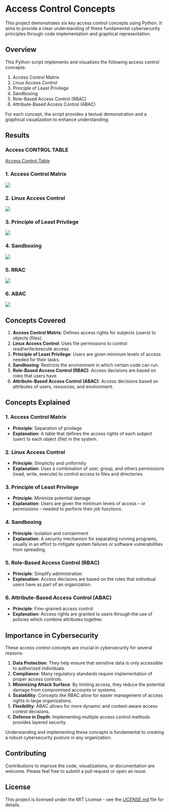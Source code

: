 # Access Control Concepts

This project demonstrates six key access control concepts using Python. It aims to provide a clear understanding of these fundamental cybersecurity principles through code implementation and graphical representation.

## Overview

This Python script implements and visualizes the following access control concepts:

1. Access Control Matrix
2. Linux Access Control
3. Principle of Least Privilege
4. Sandboxing
5. Role-Based Access Control (RBAC)
6. Attribute-Based Access Control (ABAC)

For each concept, the script provides a textual demonstration and a graphical visualization to enhance understanding.

## Results

### Access CONTROL TABLE
[Access Control Table](https://github.com/ericyoc/access_control_demo_poc/blob/main/access_control_table.txt)

### 1. Access Control Matrix
![](https://github.com/ericyoc/access_control_demo_poc/blob/main/access_control_matrix.png)

### 2. Linux Access Control
![](https://github.com/ericyoc/access_control_demo_poc/blob/main/linux_access_control.png)

### 3. Principle of Least Privilege
![](https://github.com/ericyoc/access_control_demo_poc/blob/main/principle_of_least_privilege.png)

### 4. Sandboxing
![](https://github.com/ericyoc/access_control_demo_poc/blob/main/sandboxing.png)

### 5. RRAC
![](https://github.com/ericyoc/access_control_demo_poc/blob/main/rbac.png)

### 6. ABAC
![](https://github.com/ericyoc/access_control_demo_poc/blob/main/abac.png)

## Concepts Covered

1. **Access Control Matrix**: Defines access rights for subjects (users) to objects (files).
2. **Linux Access Control**: Uses file permissions to control read/write/execute access.
3. **Principle of Least Privilege**: Users are given minimum levels of access needed for their tasks.
4. **Sandboxing**: Restricts the environment in which certain code can run.
5. **Role-Based Access Control (RBAC)**: Access decisions are based on roles that users have.
6. **Attribute-Based Access Control (ABAC)**: Access decisions based on attributes of users, resources, and environment.


## Concepts Explained

### 1. Access Control Matrix

- **Principle**: Separation of privilege
- **Explanation**: A table that defines the access rights of each subject (user) to each object (file) in the system.

### 2. Linux Access Control

- **Principle**: Simplicity and uniformity
- **Explanation**: Uses a combination of user, group, and others permissions (read, write, execute) to control access to files and directories.

### 3. Principle of Least Privilege

- **Principle**: Minimize potential damage
- **Explanation**: Users are given the minimum levels of access – or permissions – needed to perform their job functions.

### 4. Sandboxing

- **Principle**: Isolation and containment
- **Explanation**: A security mechanism for separating running programs, usually in an effort to mitigate system failures or software vulnerabilities from spreading.

### 5. Role-Based Access Control (RBAC)

- **Principle**: Simplify administration
- **Explanation**: Access decisions are based on the roles that individual users have as part of an organization.

### 6. Attribute-Based Access Control (ABAC)

- **Principle**: Fine-grained access control
- **Explanation**: Access rights are granted to users through the use of policies which combine attributes together.

## Importance in Cybersecurity

These access control concepts are crucial in cybersecurity for several reasons:

1. **Data Protection**: They help ensure that sensitive data is only accessible to authorized individuals.
2. **Compliance**: Many regulatory standards require implementation of proper access controls.
3. **Minimizing Attack Surface**: By limiting access, they reduce the potential damage from compromised accounts or systems.
4. **Scalability**: Concepts like RBAC allow for easier management of access rights in large organizations.
5. **Flexibility**: ABAC allows for more dynamic and context-aware access control decisions.
6. **Defense in Depth**: Implementing multiple access control methods provides layered security.

Understanding and implementing these concepts is fundamental to creating a robust cybersecurity posture in any organization.

## Contributing

Contributions to improve the code, visualizations, or documentation are welcome. Please feel free to submit a pull request or open an issue.

## License

This project is licensed under the MIT License - see the [LICENSE.md](LICENSE.md) file for details.
